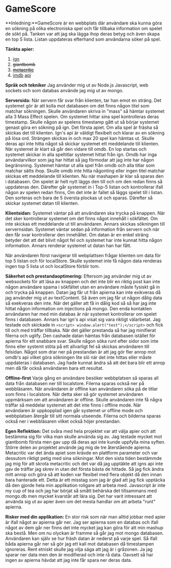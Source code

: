 GameScore
================

**Inledning:**GameScore är en webbplats där användare ska kunna göra en sökning på olika electroniska spel och får tillbaka information om spelet de sökt på. Tanken var att jag ska lägga ihop deras betyg och även skapa en top 5 lista. Listan uppdateras efterhand som användarna söker på spel.

**Tänkta apier:**

1. [ign](http://se.ign.com/)
2. ~~giantbomb~~
3. ~~[metacritic](http://www.metacritic.com/)~~
4. [imdb](http://www.imdb.com/) [api](http://www.omdbapi.com/)

**Språk och tekniker** Jag använder mig ut av Node.js Javascript, web sockets och som databas använde jag mig ut av mongo.

**Serversida:** När servern får svar från klienten, tar han emot en sträng. Det systemet gör är att kolla mot databasen om det finns någon titel som matchar sökningen. Skulle användaren skriva in "mass" så hämtar systemet alla 3 Mass Effect spelen. Om systemet hittar sina spel kontrolleras deras timestamp. Skulle någon av spelens timestamp gått ut så börjar systemet genast göra en sökning på ign. Det första apiet. Om alla spel är fräsha så skickas det till klienten. Ign's api är väldigt flexibelt och klarar av en sökning på lösa ord. Strängen skickas in och max 20 spel kan hämtas ut. Skulle deras api inte hitta något så skickar systemet ett meddelande till klienten. När systemet är klart så går den vidare till omdb. En lop startas och systemet skickar in alla speltitlar systemet hittat från ign. Omdb har inga användarvilkor som jag har hittat så jag förmodar att jag inte har någon begränsning. Systemet hämtar ut alla spel från omdb och alla titlar som matchar sätts ihop. Skulle omdb inte hitta någonting eller ingen titel matchar skickas ett meddelande till klienten. Nu när mashapen är klar så sparas den i databasen. Om spelet är helt nytt läggs den till och om den redan finns så uppdateras den. Därefter går systemet in i Top-5 listan och kontrollerar ifall någon av spelen redan finns,  Om det inte är fallet så läggs spelet till i listan. Den sorteras och bara de 5 översta plockas ut och sparas. Därefter så skickar systemet datan till klienten.

**Klientsidan:** Systemet väntar på att användaren ska trycka på knappen. När det sker kontrollerar systemet om det finns något innehåll i sökfältet. Om inte skickas ett meddelande ut till användaren. Annars skickas sökningen till servernsidan.
Systemet väntar sedan på information från servern och när den får svar kontrollerar den innehållet. Om datan är en enkel sträng betyder det att det blivit något fel och systemet har inte kunnat hitta någon information. Annars renderar systemet ut datan han har fått.

När användaren först navigerar till webplattsen frågar klienten om data för top 5 listan och för localStore. Skulle systemet inte få någon data renderas ingen top 5 lista ut och localStore förblir tom.

**Säkerhet och prestandaoptimering:** Eftersom jag använder mig ut av websockets för att läsa av knappen och det inte blir en riktig post kan inte någon användare spama i sökfältet utan en användare måste fysiskt gå in och trycka på knappen. Datan jag får ut från apierna kan inte exikveras då jag använder mig ut av textContent. Så även om jag får ut någon dålig data så exekveras den inte. När det gäller att få in dålig kod så så har jag inte hittat någon information om injections på mongo. Den enda kontakten användaren har med min databas är när systemet kontrollerar om spelet finns i databasen. Annars har ign's api visat sig vara riktigt välarbetat. Jag testade och skickade in ``<script> window.alert("test");</script>`` och fick till och med träffar tillbaka. När det gäller prestanda så har jag minifierat filerna och uglify. Den cashade datan hämtas från databasen istället för apierna för ett snabbare svar. Skulle någon söka runt efter sidor som inte finns eller systemt stöta på ett allvarligt fel så skickas användaren till felsidan. Något som drar ner på prestandan är att jag gör fler anrop mot omdb's api vilket göra sökningen lite slö när det inte hittas eller måste uppdateras i databasen. Jag hade kunnat ändra så att det bara blir ett anrop men då får också användaren bara ett resultat.

**Offline-first** Varje gång en användare besöker webbplatsen så sparas all data från databasen ner till localstore. Filerna sparas också ner på webbläsaren. När användaren är offline kan användaren söka på de titlar som finns i localstore. När detta sker så gör systemet användaren uppmärksam om att användaren är offline. Skulle användaren inte få några träffar så meddelar systemet att det inte finns i offline mode. När användaren är uppkopplad igen går systemet ur offline mode och webbplatsen återgår till sitt normala utseende. Filerna och bilderna sparas också ner i webbläsaren vilket också höjer prestandan.

**Egen Reflektion:** Det svåra med hela projektet var att välja apier och att bestämma sig för vilka man skulle använda sig av. Jag testade mycket mot giantbomb första men gav upp då deras api inte kunde uppfylla mina syften. Större delen av projektet använde jag mig de tre återstående apierna. Metacritic var det ända apiet som krävde en plattform parameter och var dessutom riktigt petig med sina sökningar. Mot den sista tiden bestämmde jag mig för att skrota metacritic och det var då jag upptäkte att igns api inte gav de träffar jag skrev in utan det första bästa de hittade. Så jag fick ändra mitt anrop och göra så att koden var flexibel med flera objekt då den innan bara hanterade ett. Detta är ett misstag som jag är glad att jag fick upptäcka då den gjorde hela min applikation roligare att arbeta med. Javascript är inte my cup of tea och jag har börjat så smått behärska det tillsammans med mongo.db men mycket kvarstår att lära sig. Det har varit intressant att använda sig ut av apier även om det mesta handlar om att arbeta "runt" apierna.

**Risker med din applikation:** En stor risk som när man alltid jobbar med apier är ifall något av apierna går ner. Jag ser apierna som en databas och ifall något av dem går ner finns det inte mycket jag kan göra för att min mashup ska bestå. Men om nu olyckan är framme så går jag mot mongo databasen. Användaren kan själv se hur fräsh datan är nederst på varje spel.
Så ifall båda apierna går ner så gör jag ett kall mot databasen då timestampen ignoreras.
Rent etniskt skulle jag vilja säga att jag är i gråzonen. Ja jag sparar ner data men den är modifierad och inte rå data. Oavsett så har ingen av apierna hävdat att jag inte får spara ner deras data.

